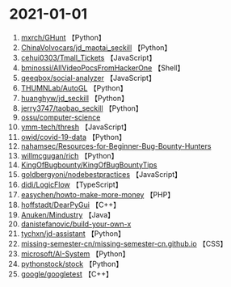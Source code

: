 # 2021-01-01

1. [mxrch/GHunt](https://github.com/mxrch/GHunt) 【Python】
2. [ChinaVolvocars/jd_maotai_seckill](https://github.com/ChinaVolvocars/jd_maotai_seckill) 【Python】
3. [cehui0303/Tmall_Tickets](https://github.com/cehui0303/Tmall_Tickets) 【JavaScript】
4. [bminossi/AllVideoPocsFromHackerOne](https://github.com/bminossi/AllVideoPocsFromHackerOne) 【Shell】
5. [qeeqbox/social-analyzer](https://github.com/qeeqbox/social-analyzer) 【JavaScript】
6. [THUMNLab/AutoGL](https://github.com/THUMNLab/AutoGL) 【Python】
7. [huanghyw/jd_seckill](https://github.com/huanghyw/jd_seckill) 【Python】
8. [jerry3747/taobao_seckill](https://github.com/jerry3747/taobao_seckill) 【Python】
9. [ossu/computer-science](https://github.com/ossu/computer-science) 
10. [ymm-tech/thresh](https://github.com/ymm-tech/thresh) 【JavaScript】
11. [owid/covid-19-data](https://github.com/owid/covid-19-data) 【Python】
12. [nahamsec/Resources-for-Beginner-Bug-Bounty-Hunters](https://github.com/nahamsec/Resources-for-Beginner-Bug-Bounty-Hunters) 
13. [willmcgugan/rich](https://github.com/willmcgugan/rich) 【Python】
14. [KingOfBugbounty/KingOfBugBountyTips](https://github.com/KingOfBugbounty/KingOfBugBountyTips) 
15. [goldbergyoni/nodebestpractices](https://github.com/goldbergyoni/nodebestpractices) 【JavaScript】
16. [didi/LogicFlow](https://github.com/didi/LogicFlow) 【TypeScript】
17. [easychen/howto-make-more-money](https://github.com/easychen/howto-make-more-money) 【PHP】
18. [hoffstadt/DearPyGui](https://github.com/hoffstadt/DearPyGui) 【C++】
19. [Anuken/Mindustry](https://github.com/Anuken/Mindustry) 【Java】
20. [danistefanovic/build-your-own-x](https://github.com/danistefanovic/build-your-own-x) 
21. [tychxn/jd-assistant](https://github.com/tychxn/jd-assistant) 【Python】
22. [missing-semester-cn/missing-semester-cn.github.io](https://github.com/missing-semester-cn/missing-semester-cn.github.io) 【CSS】
23. [microsoft/AI-System](https://github.com/microsoft/AI-System) 【Python】
24. [pythonstock/stock](https://github.com/pythonstock/stock) 【Python】
25. [google/googletest](https://github.com/google/googletest) 【C++】

